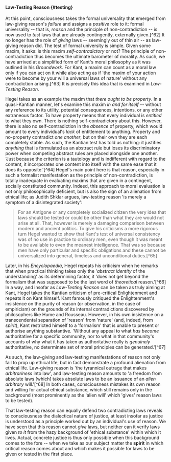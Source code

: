 #### Law-Testing Reason {#testing}

At this point, consciousness takes the formal universality that emerged from
law-giving reason's *failure* and assigns a *positive* role to it: formal
universality -- that is, *reason* and the principle of non-contradiction -- is
now used to *test* laws that are already contingently, externally given.[^62] It
no longer has the role of *giving* laws -- seemingly out of thin air -- as
law-giving reason did. The test of formal university is simple. Given some
maxim, it asks: is this maxim *self-contradictory* or not? The principle of
non-contradiction thus becomes the ultimate barometer of morality. As such, we
have arrived at a simplified form of Kant's moral philosophy as it was outlined
in his *Groundwork*. For Kant, a maxim can count as a moral law only if you can
act on it while also acting as if 'the maxim of your action were to become by
your will a universal laws of nature' without any contradiction arising.[^63] It
is precisely this idea that is examined in *Law-Testing Reason*.

Hegel takes as an example the maxim that *there ought to be property*. In a
quasi-Kantian manner, let's examine this maxim *in and for itself* -- without
any reference to its utility, potential consequences, intentions, or any other
extraneous factor. To have property means that every individual is *entitled* to
what they own. There is nothing self-contradictory about this. However, there is
also no self-contradiction in the *absence* of property, which would amount to
every individual's *lack* of entitlement to anything. Property and no-property
contradict *one another*, but on their own they are each completely stable. As
such, the Kantian test has told us nothing: it justifies *anything* that is
formulated as an abstract rule but loses its discriminatory power when competing
abstract rules are placed alongside one another. 'Just because the criterion is
a tautology and is indifferent with regard to the content, it incorporates one
content into itself with the same ease that it does its opposite.'[^64] Hegel's
main point here is that reason, especially in such a formalist manifestation as
the principle of non-contradiction, is totally inadequate in evaluating maxims
that are given in a contingent, socially constituted community. Indeed, this
approach to moral evaluation is not only philosophically deficient, but is also
the sign of an alienation from ethical life; as Judith Shklar argues,
law-testing reason 'is merely a symptom of a disintegrated society':

> For an Antigone or any completely socialized citizen the very idea that laws
> should be tested or could be other than what they are would not arise at all.
> That, however is merely a damaging comparison between modern and ancient
> politics. To give his criticisms a more rigorous turn Hegel wanted to show
> that Kant's test of universal consistency was of no use in practice to
> ordinary men, even though it was meant to be available to even the meanest
> intelligence. That was so because men have only particular and specific
> obligations and these cannot be universalized into general, timeless and
> unconditional duties.[^65]

Later, in his *Encyclopaedia*, Hegel repeats his criticism when he remarks that
when practical thinking takes only the '*abstract identity* of the
understanding' as its determining factor, it 'does not get beyond the formalism
that was supposed to be the last word of *theoretical* reason.'[^66] In a way,
and insofar as *Law-Testing Reason* can be taken as truly aiming at Kant, Hegel
takes the Kantian criticism of pre-critical Enlightenment and repeats it on Kant
himself. Kant famously critiqued the Enlightenment's insistence on the purity of
reason (or observation, in the case of empiricism) on the grounds of its
internal contradictions discovered by philosophers like Hume and Rousseau.
However, in his own insistence on a transcendental separation of 'reason' from
'nature' (and, indeed, from *spirit*), Kant restricted himself to a 'formalism'
that is unable to present or authorise anything substantive. 'Without any appeal
to what *has become* authoritative for a specific community, nor to what in that
community's accounts of why what it has taken as authoritative really is
*genuinely* authoritative, no determinate set of moral principles can be
generated.'[^67]

As such, the law-giving and law-testing manifestations of reason not only fail
to prop up ethical life, but in fact demonstrate a profound alienation from
ethical life. Law-giving reason is 'the tyrannical outrage that makes
*arbitrariness* into law', and law-testing reason amounts to 'a freedom from
absolute laws [which] takes absolute laws to be an issuance of an *alien
arbitrary* will.'[^68] In both cases, consciousness mistakes its own reason and
willing for actual ethical substance, which still remains only in the background
(most prominently as the 'alien will' which 'gives' reason laws to be tested).

That law-testing reason can equally defend two contradicting laws reveals to
consciousness the dialectical nature of justice, at least insofar as justice is
understood as a principle worked out by an individual's use of reason. We have
seen that this reason cannot *give* laws, but neither can it verify laws given
*to it* from the hazy background of 'ethical substance' within which it lives.
Actual, concrete justice is thus only possible when this background comes to the
fore -- when we take as our subject matter the **spirit** in which critical
reason comes about and which makes it possible for laws to be given or tested in
the first place.
